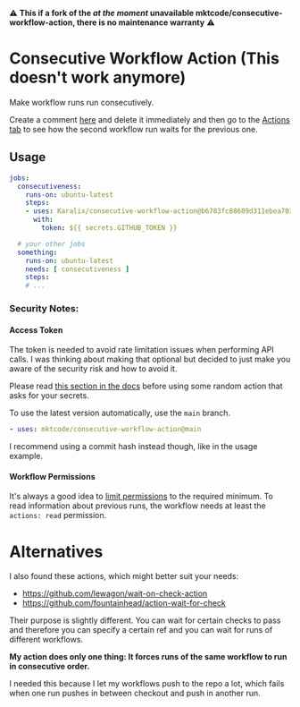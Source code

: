 ⚠️ **This if a fork of the *at the moment* unavailable mktcode/consecutive-workflow-action, there is no maintenance warranty** ⚠️

# Consecutive Workflow Action (This doesn't work anymore)

Make workflow runs run consecutively.

Create a comment [here](https://github.com/mktcode/consecutive-workflow-action/issues/5) and delete it immediately and then go to the [Actions tab](https://github.com/mktcode/consecutive-workflow-action/actions) to see how the second workflow run waits for the previous one.

## Usage

```yaml
jobs:
  consecutiveness:
    runs-on: ubuntu-latest
    steps:
    - uses: Karalix/consecutive-workflow-action@b6783fc88609d311ebea703bf258156fa56d8a58
      with:
        token: ${{ secrets.GITHUB_TOKEN }}

  # your other jobs
  something:
    runs-on: ubuntu-latest
    needs: [ consecutiveness ]
    steps:
    # ...
```

### Security Notes:

#### Access Token

The token is needed to avoid rate limitation issues when performing API calls. I was thinking about making that optional but decided to just make you aware of the security risk and how to avoid it.

Please read [this section in the docs](https://docs.github.com/en/actions/learn-github-actions/security-hardening-for-github-actions#using-third-party-actions) before using some random action that asks for your secrets.

To use the latest version automatically, use the `main` branch.

```yaml
- uses: mktcode/consecutive-workflow-action@main
```

I recommend using a commit hash instead though, like in the usage example.

#### Workflow Permissions

It's always a good idea to [limit permissions](https://docs.github.com/en/actions/security-guides/automatic-token-authentication#permissions-for-the-github_token) to the required minimum. To read information about previous runs, the workflow needs at least the `actions: read` permission.

# Alternatives

I also found these actions, which might better suit your needs:

- https://github.com/lewagon/wait-on-check-action
- https://github.com/fountainhead/action-wait-for-check

Their purpose is slightly different. You can wait for certain checks to pass and therefore you can specify a certain ref and you can wait for runs of different workflows.

**My action does only one thing: It forces runs of the same workflow to run in consecutive order.**

I needed this because I let my workflows push to the repo a lot, which fails when one run pushes in between checkout and push in another run.
